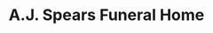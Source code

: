 ---
title: "A.J. Spears Funeral Home"
url: /cambridge/a-j-spears-funeral-home/
shop: funeral directors
---